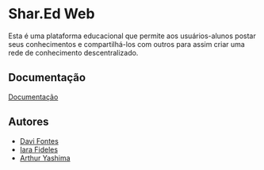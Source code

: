 
# Shar.Ed Web

Esta é uma plataforma educacional que permite aos usuários-alunos postar seus conhecimentos e compartilhá-los com outros para assim criar uma rede de conhecimento descentralizado.



## Documentação

[Documentação](https://link-da-documentação)


## Autores

- [Davi Fontes](https://www.github.com/fontes28)
- [Iara Fideles](https://www.github.com/fontes28)
- [Arthur Yashima](https://www.github.com/fontes28)

